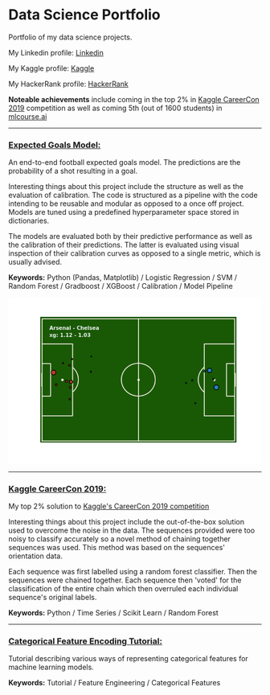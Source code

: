 # Data Science Portfolio

Portfolio of my data science projects.

My Linkedin profile: [Linkedin](https://www.linkedin.com/in/wayde-herman/)

My Kaggle profile: [Kaggle](https://www.kaggle.com/waydeherman/)

My HackerRank profile: [HackerRank](https://www.hackerrank.com/wayde_h)

**Noteable achievements** include coming in the top 2% in [Kaggle CareerCon 2019](https://www.kaggle.com/c/career-con-2019) competition as well as coming 5th (out of 1600 students) in [mlcourse.ai](https://mlcourse.ai/rating)

---

### [Expected Goals Model:](https://github.com/WaydeHerman/Expected_Goals)

An end-to-end football expected goals model. The predictions are the probability of a shot resulting in a goal.

Interesting things about this project include the structure as well as the evaluation of calibration. The code is structured as a pipeline with the code intending to be reusable and modular as opposed to a once off project. Models are tuned using a predefined hyperparameter space stored in dictionaries.

The models are evaluated both by their predictive performance as well as the calibration of their predictions. The latter is evaluated using visual inspection of their calibration curves as opposed to a single metric, which is usually advised.

**Keywords:** Python (Pandas, Matplotlib) / Logistic Regression / SVM / Random Forest / Gradboost / XGBoost / Calibration / Model Pipeline

![example result](/Arsenal_Chelsea_2014-2015.png "Example Result")

---

### [Kaggle CareerCon 2019:](https://github.com/WaydeHerman/Kaggle_CareerCon_2019)

My top 2% solution to [Kaggle's CareerCon 2019 competition](https://www.kaggle.com/c/career-con-2019)

Interesting things about this project include the out-of-the-box solution used to overcome the noise in the data. The sequences provided were too noisy to classify accurately so a novel method of chaining together sequences was used. This method was based on the sequences' orientation data.

Each sequence was first labelled using a random forest classifier. Then the sequences were chained together. Each sequence then 'voted' for the classification of the entire chain which then overruled each individual sequence's original labels.

**Keywords:** Python / Time Series / Scikit Learn / Random Forest

---

### [Categorical Feature Encoding Tutorial:](https://www.kaggle.com/waydeherman/tutorial-categorical-encoding)

Tutorial describing various ways of representing categorical features for machine learning models.

**Keywords:** Tutorial / Feature Engineering / Categorical Features
